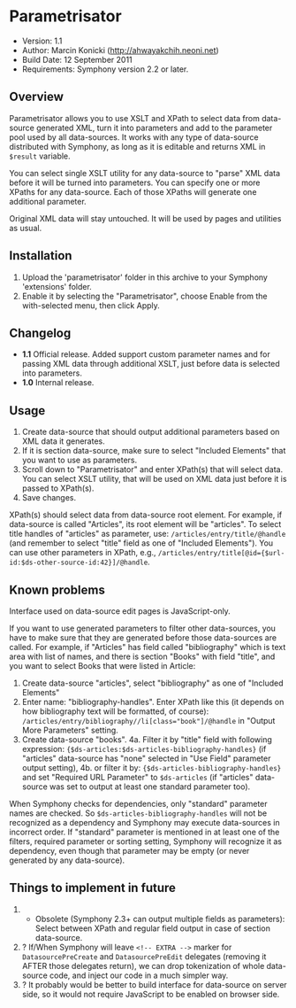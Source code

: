 # Parametrisator

- Version: 1.1
- Author: Marcin Konicki (http://ahwayakchih.neoni.net)
- Build Date: 12 September 2011
- Requirements: Symphony version 2.2 or later.


## Overview

Parametrisator allows you to use XSLT and XPath to select data from data-source generated XML, turn it into parameters and add to the parameter pool used by all data-sources.
It works with any type of data-source distributed with Symphony, as long as it is editable and returns XML in `$result` variable.

You can select single XSLT utility for any data-source to "parse" XML data before it will be turned into parameters.
You can specify one or more XPaths for any data-source. Each of those XPaths will generate one additional parameter.

Original XML data will stay untouched. It will be used by pages and utilities as usual.


## Installation

1. Upload the 'parametrisator' folder in this archive to your Symphony 'extensions' folder.
2. Enable it by selecting the "Parametrisator", choose Enable from the with-selected menu, then click Apply.


## Changelog

- **1.1** Official release. Added support custom parameter names and for passing XML data through additional XSLT, just before data is selected into parameters.
- **1.0** Internal release.


## Usage

1. Create data-source that should output additional parameters based on XML data it generates.
2. If it is section data-source, make sure to select "Included Elements" that you want to use as parameters.
3. Scroll down to "Parametrisator" and enter XPath(s) that will select data. You can select XSLT utility, that will be used on XML data just before it is passed to XPath(s).
4. Save changes.

XPath(s) should select data from data-source root element. For example, if data-source is called "Articles", its root element will be "articles".
To select title handles of "articles" as parameter, use: `/articles/entry/title/@handle` (and remember to select "title" field as one of "Included Elements").
You can use other parameters in XPath, e.g., `/articles/entry/title[@id={$url-id:$ds-other-source-id:42}]/@handle`.


## Known problems

Interface used on data-source edit pages is JavaScript-only.

If you want to use generated parameters to filter other data-sources, you have to make sure that they are generated before those data-sources are called.
For example, if "Articles" has field called "bibliography" which is text area with list of names, and there is section "Books" with field "title", and you want to select Books that were listed in Article:

1. Create data-source "articles", select "bibliography" as one of "Included Elements"
2. Enter name: "bibliography-handles". Enter XPath like this (it depends on how bibliography text will be formatted, of course): `/articles/entry/bibliography//li[class="book"]/@handle` in "Output More Parameters" setting.
3. Create data-source "books".
4a. Filter it by "title" field with following expression: `{$ds-articles:$ds-articles-bibliography-handles}` (if "articles" data-source has "none" selected in "Use Field" parameter output setting),
4b. or filter it by: `{$ds-articles-bibliography-handles}` and set "Required URL Parameter" to `$ds-articles` (if "articles" data-source was set to output at least one standard parameter too).

When Symphony checks for dependencies, only "standard" parameter names are checked. So `$ds-articles-bibliography-handles` will not be recognized as a dependency and Symphony may execute data-sources in incorrect order.
If "standard" parameter is mentioned in at least one of the filters, required parameter or sorting setting, Symphony will recognize it as dependency, even though that parameter may be empty (or never generated by any data-source).


## Things to implement in future

1. - Obsolete (Symphony 2.3+ can output multiple fields as parameters): Select between XPath and regular field output in case of section data-source.
2. ? If/When Symphony will leave `<!-- EXTRA -->` marker for `DatasourcePreCreate` and `DatasourcePreEdit` delegates (removing it AFTER those delegates return), we can drop tokenization of whole data-source code, and inject our code in a much simpler way.
3. ? It probably would be better to build interface for data-source on server side, so it would not require JavaScript to be enabled on browser side.
